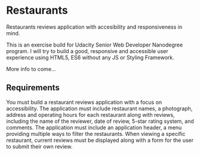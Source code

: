 # Restaurants

Restaurants reviews application with accesibility and responsiveness in mind.

This is an exercise build for Udacity Senior Web Developer Nanodegree program. I will try to build a 
good, responsive and accessible user experience using HTML5, ES6 without any JS or Styling Framework.

More info to come...

## Requirements

You must build a restaurant reviews application with a focus on accessibility. The application must include restaurant names, a photograph, address and operating hours for each restaurant along with reviews, including the name of the reviewer, date of review, 5-star rating system, and comments. The application must include an application header, a menu providing multiple ways to filter the restaurants. When viewing a specific restaurant, current reviews must be displayed along with a form for the user to submit their own review.